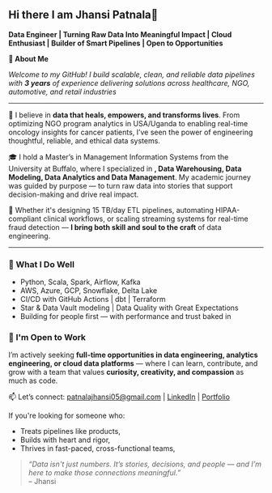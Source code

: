 ## Hi there I am Jhansi Patnala👋

**Data Engineer | Turning Raw Data Into Meaningful Impact | Cloud Enthusiast | Builder of Smart Pipelines | Open to Opportunities**

**🌟 About Me**

_Welcome to my GitHub! I build scalable, clean, and reliable data pipelines with **3 years** of experience delivering solutions across healthcare, NGO, automotive, and retail industries_

---

🌱 I believe in **data that heals, empowers, and transforms lives**. From optimizing NGO program analytics in USA/Uganda to enabling real-time oncology insights for cancer patients, I’ve seen the power of engineering thoughtful, reliable, and ethical data systems.

🎓 I hold a Master’s in Management Information Systems from the University at Buffalo, where I specialized in **, Data Warehousing, Data Modeling, Data Analytics and Data Management**. My academic journey was guided by purpose — to turn raw data into stories that support decision-making and drive real impact.

🔧 Whether it's designing 15 TB/day ETL pipelines, automating HIPAA-compliant clinical workflows, or scaling streaming systems for real-time fraud detection — **I bring both skill and soul to the craft** of data engineering.

---


 ### 🧠 What I Do Well
- Python, Scala, Spark, Airflow, Kafka
- AWS, Azure, GCP, Snowflake, Delta Lake
- CI/CD with GitHub Actions | dbt | Terraform
- Star & Data Vault modeling | Data Quality with Great Expectations
- Building for people first — with performance and trust baked in

### 📌 I'm Open to Work
I’m actively seeking **full-time opportunities in data engineering, analytics engineering, or cloud data platforms** — where I can learn, contribute, and grow with a team that values **curiosity, creativity, and compassion** as much as code.

📫 Let’s connect: [patnalajhansi05@gmail.com](mailto:patnalajhansi05@gmail.com) | [LinkedIn](https://www.linkedin.com/in/jhansi-patnala-b34434228/) | [Portfolio](https://jhansipatnala05.github.io/)


If you're looking for someone who:
- Treats pipelines like products,
- Builds with heart and rigor,
- Thrives in fast-paced, cross-functional teams,


> *“Data isn't just numbers. It’s stories, decisions, and people — and I’m here to make those connections meaningful.”*  
> – Jhansi

